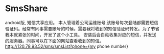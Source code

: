 # SmsShare
android版, 短信共享应用。
本人管理着公司运维账号,该账号每次登陆都需要短信验证码。经常有同事需要账号的时候，需要我将收到的短信验证码转发。为了节省我本就紧张的时间，开发了这个小工具。
安装后会自动收集对应的短信，并发送的服务器。同事可以在下面的网站查看收到的短信。
http://120.78.93.52/sms/smsList?phone={my phone number}
